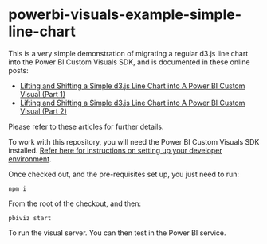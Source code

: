 # powerbi-visuals-example-simple-line-chart

This is a very simple demonstration of migrating a regular d3.js line chart into the Power BI Custom Visuals SDK, and is documented in these online posts:

* [Lifting and Shifting a Simple d3.js Line Chart into A Power BI Custom Visual (Part 1)](https://coacervo.co/examples/d3-line-chart-1)
* [Lifting and Shifting a Simple d3.js Line Chart into A Power BI Custom Visual (Part 2)](https://coacervo.co/examples/d3-line-chart-2)

Please refer to these articles for further details.

To work with this repository, you will need the Power BI Custom Visuals SDK installed. [Refer here for instructions on setting up your developer environment](https://docs.microsoft.com/en-us/power-bi/developer/custom-visual-develop-tutorial#setting-up-the-developer-environment).

Once checked out, and the pre-requisites set up, you just need to run:

```
npm i
```

From the root of the checkout, and then:

```
pbiviz start
```

To run the visual server. You can then test in the Power BI service.